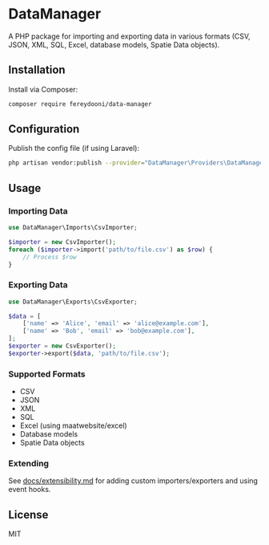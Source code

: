# DataManager

A PHP package for importing and exporting data in various formats (CSV, JSON, XML, SQL, Excel, database models, Spatie Data objects).

## Installation

Install via Composer:

```bash
composer require fereydooni/data-manager
```

## Configuration

Publish the config file (if using Laravel):

```bash
php artisan vendor:publish --provider="DataManager\Providers\DataManagerServiceProvider" --tag=config
```

## Usage

### Importing Data

```php
use DataManager\Imports\CsvImporter;

$importer = new CsvImporter();
foreach ($importer->import('path/to/file.csv') as $row) {
    // Process $row
}
```

### Exporting Data

```php
use DataManager\Exports\CsvExporter;

$data = [
    ['name' => 'Alice', 'email' => 'alice@example.com'],
    ['name' => 'Bob', 'email' => 'bob@example.com'],
];
$exporter = new CsvExporter();
$exporter->export($data, 'path/to/file.csv');
```

### Supported Formats
- CSV
- JSON
- XML
- SQL
- Excel (using maatwebsite/excel)
- Database models
- Spatie Data objects

### Extending
See [docs/extensibility.md](docs/extensibility.md) for adding custom importers/exporters and using event hooks.

## License
MIT 